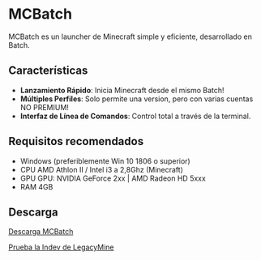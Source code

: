 # MCBatch

MCBatch es un launcher de Minecraft simple y eficiente, desarrollado en Batch.

## Características

- **Lanzamiento Rápido**: Inicia Minecraft desde el mismo Batch!
- **Múltiples Perfiles**: Solo permite una version, pero con varias cuentas NO PREMIUM!
- **Interfaz de Línea de Comandos**: Control total a través de la terminal.

## Requisitos recomendados

- Windows (preferiblemente Win 10 1806 o superior)
- CPU AMD Athlon II / Intel i3 a 2,8Ghz (Minecraft)
- GPU GPU: NVIDIA GeForce 2xx | AMD Radeon HD 5xxx
- RAM 4GB

## Descarga

[Descarga MCBatch](https://github.com/OptiStudioXD/MCBatch/releases/download/v1.0.1/MCBatch-1.0.7z)

[Prueba la Indev de LegacyMine](https://github.com/OptiStudioXD/LegacyMine)


